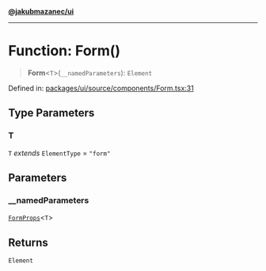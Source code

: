 [**@jakubmazanec/ui**](../README.md)

---

# Function: Form()

> **Form**\<`T`\>(`__namedParameters`): `Element`

Defined in:
[packages/ui/source/components/Form.tsx:31](https://github.com/jakubmazanec/tools/blob/acfa246dbb1035f65efb7fa114167a3cbefca108/packages/ui/source/components/Form.tsx#L31)

## Type Parameters

### T

`T` _extends_ `ElementType` = `"form"`

## Parameters

### \_\_namedParameters

[`FormProps`](../type-aliases/FormProps.md)\<`T`\>

## Returns

`Element`
